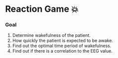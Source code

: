 # Reaction Game :boom:

### Goal
1. Determine wakefulness of the patient.
2. How quickly the patient is expected to be awake.
3. Find out the optimal time period of wakefulness.
4. Find out if there is a correlation to the EEG value.
